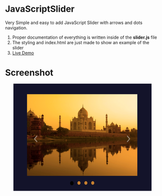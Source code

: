 # JavaScriptSlider
Very Simple and easy to add JavaScript Slider with arrows and dots navigation.

1. Proper documentation of everything is written inside of the **slider.js** file
2. The styling and index.html are just made to show an example of the slider
3. <a href="https://abayibrayev.github.io/JavaScriptSlider/" target="_blank">Live Demo</a>

# Screenshot

<p align="center">
  <img width="450" height="350" alt="slider" src="img/screenshot.PNG">
</p>

